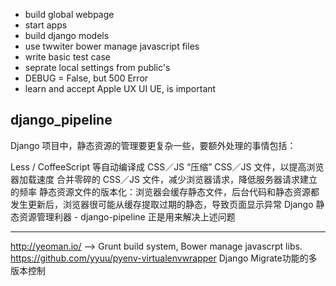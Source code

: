 * build global webpage
* start apps
* build django models
* use twwiter bower manage javascript files
* write basic test case
* seprate local settings from public's
* DEBUG = False, but 500 Error
* learn and accept Apple UX UI UE, is important


django_pipeline
------
Django 项目中，静态资源的管理要更复杂一些，要额外处理的事情包括：

Less / CoffeeScript 等自动编译成 CSS／JS
“压缩” CSS／JS 文件，以提高浏览器加载速度
合并零碎的 CSS／JS 文件，减少浏览器请求，降低服务器请求建立的频率
静态资源文件的版本化：浏览器会缓存静态文件，后台代码和静态资源都发生更新后，浏览器很可能从缓存提取过期的静态，导致页面显示异常
Django 静态资源管理利器 - django-pipeline 正是用来解决上述问题

-----
http://yeoman.io/ --> Grunt build system, Bower manage javascrpt libs.
https://github.com/yyuu/pyenv-virtualenvwrapper
Django Migrate功能的多版本控制
